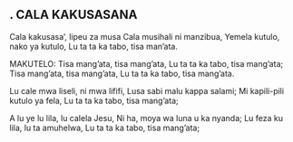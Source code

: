 ## . CALA KAKUSASANA

Cala kakusasa’, lipeu za musa
Cala musihali ni manzibua,
Yemela kutulo, nako ya kutulo,
Lu ta ta ka tabo, tisa man’ata.

MAKUTELO:
Tisa mang’ata, tisa mang’ata,
Lu ta ta ka tabo, tisa mang’ata;
Tisa mang’ata, tisa mang’ata,
Lu ta ta ka tabo, tisa mang’ata.


Lu cale mwa liseli, ni mwa lififi,
Lusa sabi malu kappa salami;
Mi kapili-pili kutulo ya fela,
Lu ta ta ka tabo, tisa mang’ata;


A lu ye lu lila, lu calela Jesu,
Ni ha, moya wa luna u ka nyanda;
Lu feza ku lila, lu ta amuhelwa,
Lu ta ta ka tabo, tisa mang’ata;



